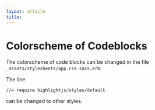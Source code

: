 ```yaml
---
layout: article
title:
---
```



# Colorscheme of Codeblocks

The colorscheme of code blocks can be changed in the
file `_assets/stylesheets/app.css.sass.erb`.

The line

```
//= require highlightjs/styles/default
```

can be changed to other styles.

